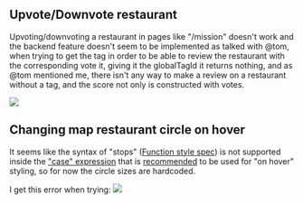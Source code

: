 ## Upvote/Downvote restaurant

Upvoting/downvoting a restaurant in pages like "/mission" doesn't work and the backend feature doesn't seem to be implemented as talked with @tom, when trying to get the tag in order to be able to review the restaurant with the corresponding vote it, giving it the globalTagId it returns nothing, and as @tom mentioned me, there isn't any way to make a review on a restaurant without a tag, and the score not only is constructed with votes.

![](https://i.imgur.com/AOhVX7F.png)

## Changing map restaurant circle on hover

It seems like the syntax of "stops" ([Function style spec](https://docs.mapbox.com/mapbox-gl-js/style-spec/other/#function)) is not supported inside the ["case" expression](https://docs.mapbox.com/mapbox-gl-js/style-spec/expressions/#case) that is [recommended](https://docs.mapbox.com/mapbox-gl-js/example/hover-styles/) to be used for "on hover" styling, so for now the circle sizes are hardcoded.

I get this error when trying: ![](https://i.imgur.com/f6zWQ22.png)
